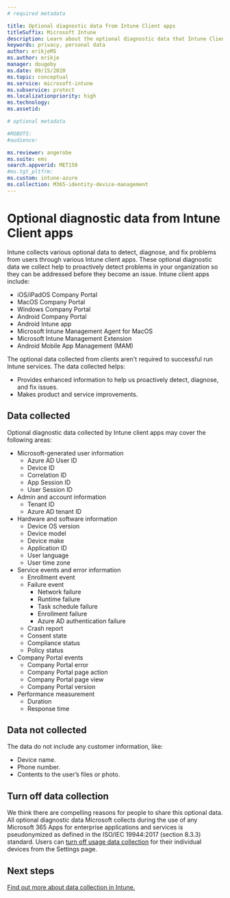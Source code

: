 ```yaml
---
# required metadata

title: Optional diagnostic data from Intune Client apps
titleSuffix: Microsoft Intune
description: Learn about the optional diagnostic data that Intune Client apps collect.
keywords: privacy, personal data
author: erikjeMS
ms.author: erikje
manager: dougeby
ms.date: 09/15/2020
ms.topic: conceptual
ms.service: microsoft-intune
ms.subservice: protect
ms.localizationpriority: high
ms.technology:
ms.assetid: 

# optional metadata

#ROBOTS:
#audience:

ms.reviewer: angerobe
ms.suite: ems
search.appverid: MET150
#ms.tgt_pltfrm:
ms.custom: intune-azure
ms.collection: M365-identity-device-management
---
```



# Optional diagnostic data from Intune Client apps

Intune collects various optional data to detect, diagnose, and fix problems from users through various Intune client apps.  These optional diagnostic data we collect help to proactively detect problems in your organization so they can be addressed before they become an issue. Intune client apps include:
- iOS/iPadOS Company Portal
- MacOS Company Portal
- Windows Company Portal
- Android Company Portal
- Android Intune app
- Microsoft Intune Management Agent for MacOS
- Microsoft Intune Management Extension
- Android Mobile App Management (MAM)

The optional data collected from clients aren't required to successful run Intune services. The data collected helps:
- Provides enhanced information to help us proactively detect, diagnose, and fix issues.
- Makes product and service improvements.


## Data collected

Optional diagnostic data collected by Intune client apps may cover the following areas:

- Microsoft-generated user information
    - Azure AD User ID
    - Device ID
    - Correlation ID
    - App Session ID
    - User Session ID
- Admin and account information
    - Tenant ID
    - Azure AD tenant ID
- Hardware and software information
    - Device OS version
    - Device model
    - Device make
    - Application ID
    - User language
    - User time zone
- Service events and error information
    - Enrollment event
    - Failure event
        - Network failure
        - Runtime failure
        - Task schedule failure
        - Enrollment failure
        - Azure AD authentication failure
    - Crash report
    - Consent state
    - Compliance status
    - Policy status
- Company Portal events
    - Company Portal error
    - Company Portal page action
    - Company Portal page view
    - Company Portal version
- Performance measurement
    - Duration
    - Response time


## Data not collected
The data do not include any customer information, like:
- Device name.
- Phone number.
- Contents to the user’s files or photo.


## Turn off data collection
We think there are compelling reasons for people to share this optional data. All optional diagnostic data Microsoft collects during the use of any Microsoft 365 Apps for enterprise applications and services is pseudonymized as defined in the ISO/IEC 19944:2017 (section 8.3.3) standard. 
Users can [turn off usage data collection](https://docs.microsoft.com/mem/intune/user-help/turn-off-microsoft-usage-data-collection-android) for their individual devices from the Settings page.


## Next steps
[Find out more about data collection in Intune.](privacy-data-collect.md)



